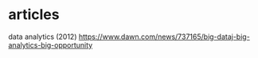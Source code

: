 # articles

data analytics (2012)
https://www.dawn.com/news/737165/big-dataj-big-analytics-big-opportunity

